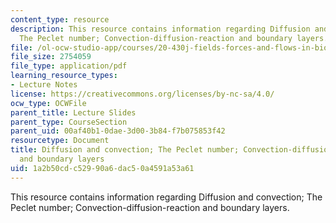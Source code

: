 ```yaml
---
content_type: resource
description: This resource contains information regarding Diffusion and convection;
  The Peclet number; Convection-diffusion-reaction and boundary layers.
file: /ol-ocw-studio-app/courses/20-430j-fields-forces-and-flows-in-biological-systems-fall-2015/1a2b50cdc52990a6dac50a4591a53a61_MIT20_430JF15_Lecture19.pdf
file_size: 2754059
file_type: application/pdf
learning_resource_types:
- Lecture Notes
license: https://creativecommons.org/licenses/by-nc-sa/4.0/
ocw_type: OCWFile
parent_title: Lecture Slides
parent_type: CourseSection
parent_uid: 00af40b1-0dae-3d00-3b84-f7b075853f42
resourcetype: Document
title: Diffusion and convection; The Peclet number; Convection-diffusion-reaction
  and boundary layers
uid: 1a2b50cd-c529-90a6-dac5-0a4591a53a61
---
```

This resource contains information regarding Diffusion and convection; The Peclet number; Convection-diffusion-reaction and boundary layers.
